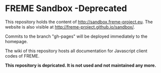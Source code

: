 # FREME Sandbox -Deprecated

This repository holds the content of http://sandbox.freme-project.eu. The website is also visible at 
http://freme-project.github.io/sandbox/.

Commits to the branch "gh-pages" will be deployed immediately to the homepage.

The wiki of this repository hosts all documentation for Javascript client codes of FREME.
 
**This repository is depricated. It is not used and not maintained any more.**
